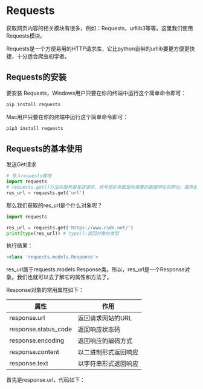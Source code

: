 # Requests

获取网页内容的相关模块有很多，例如：Requests，urllib3等等。这里我们使用Requests模块。

Requests是一个方便易用的HTTP请求库，它比python自带的urllib要更方便更快捷，十分适合爬虫初学者。

## Requests的安装

要安装 Requests，Windows用户只要在你的终端中运行这个简单命令即可：
```python
pip install requests
```
Mac用户只要在你的终端中运行这个简单命令即可：
```python
pip3 install requests
```

## Requests的基本使用

发送Get请求

```python
# 导入requests模块
import requests
# requests.get()方法向服务器发送请求，括号里的参数是你需要的数据所在的网址，服务器作出响应后将响应数据赋值给res_url。
res_url = requests.get('url')
```

那么我们获取的res_url是个什么对象呢？
```python
import requests 

res_url = requests.get('https://www.csdn.net/')
print(type(res_url)) # type():返回对象的类型
```
执行结果：
```python
<class 'requests.models.Response'>
```

res_url属于requests.models.Response类。所以，res_url是一个Response对象。我们也就可以去了解它的属性和方法了。

Response对象的常用属性如下：

属性     | 作用
-------- | -----
response.url  | 返回请求网站的URL
response.status_code  | 返回响应状态码
response.encoding  | 返回响应的编码方式
response.content  | 以二进制形式返回响应
response.text   | 以字符串形式返回响应

首先是response.url，代码如下：
















